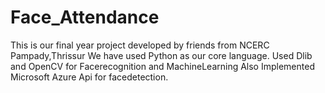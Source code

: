 # Face_Attendance
This is our final year project developed by friends from NCERC Pampady,Thrissur
We have used Python as our core language.
Used Dlib and OpenCV for Facerecognition and MachineLearning
Also Implemented Microsoft Azure Api for facedetection.
